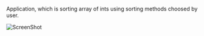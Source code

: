 Application, which is sorting array of ints using sorting methods choosed by user.

![ScreenShot](https://raw.github.com/rafdekar/sorting_comparison/master/sorting_app.png)
